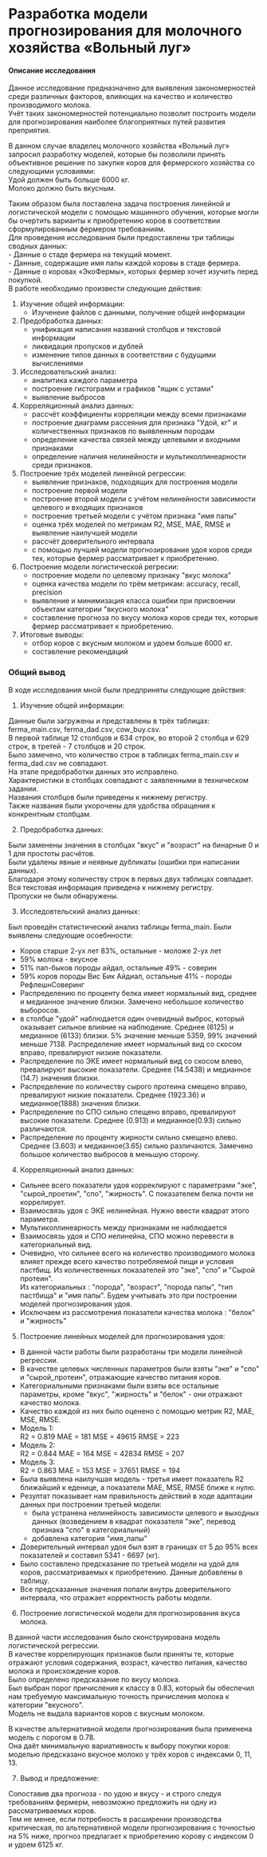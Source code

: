 # Разработка модели прогнозирования для молочного хозяйства «Вольный луг»  
#### Описание исследования
Данное исследование предназначено для выявления закономерностей среди различных факторов, влияющих на качество и количество производимого молока.  
Учёт таких закономерностей потенциально позволит построить модели для прогнозирования наиболее благоприятных путей развития преприятия.  

В данном случае владелец молочного хозяйства «Вольный луг» запросил разработку моделей, которые бы позволили принять объективное решение по закупке коров для фермерского хозяйства со следующими условиями:  
    Удой должен быть больше 6000 кг.  
    Молоко должно быть вкусным.  
    
Таким образом была поставлена задача построения линейной и логистической модели с помощью машинного обучения, которые могли бы очертить варианты к приобретению коров в соответствии сформулированным фермером требованиям.  
Для проведения исследования были предоставлены три таблицы сводных данных:    
    - Данные о стаде фермера на текущий момент.     
    - Данные, содержащие имя папы каждой коровы в стаде фермера.    
    - Данные о коровах «ЭкоФермы», которых фермер хочет изучить перед покупкой.     
В работе необходимо произвести следующие действия:    
1) Изучение общей информации:  
    - Изученеие файлов с данными, получение общей информации      
2) Предобработка данных:    
    - унификация написания названий столбцов и текстовой информации    
    - ликвидация пропусков и дублей    
    - изменение типов данных в соответствии с будущими вычислениями    
3) Исследовательский анализ:    
    - аналитика каждого параметра  
    - построение гистограмм и графиков "ящик с устами"    
    - выявление выбросов  
4) Корреляционный анализ данных:    
    - рассчёт коэффициенты корреляции между всеми признаками    
    - построение диаграмм рассеяния для признака "Удой, кг" и количественных признаков по выявленным породам    
    - определение качества связей между целевыми и входными признаками  
    - определение наличия нелинейности и мультиколлинеарности среди признаков.    
5) Построение трёх моделей линейной регрессии:    
    - выявление признаков, подходящих для построения модели  
    - построение первой модели  
    - построение второй модели с учётом нелинейности зависимости целевого и входящих признаков    
    - построение третьей модели с учётом признака "имя папы"  
    - оценка трёх моделей по метрикам R2, MSE, MAE, RMSE и выявление наилучшей модели  
    - рассчёт доверительного интервала    
    - с помощью лучшей модели прогнозирование удоя коров среди тех, которые фермер рассматривает к приобретению.    
6) Построение модели логистической регресии:  
    - построение модели по целевому признаку "вкус молока"  
    - оценка качества модели по трём метрикам: accuracy, recall, precision  
    - выявление и минимизация класса ошибки при присвоении объектам категории "вкусного молока"  
    - составление прогноза по вкусу молока коров среди тех, которые фермер рассматривает к приобретению.    
7) Итоговые выводы:  
    - отбор коров с вкусным молоком и удоем больше 6000 кг.  
    - составление рекомендаций

    
### Общий вывод
В ходе исследования мной были предприняты следующие действия:    
1) Изучение общей информации:  
    
Данные были загружены и представлены в трёх таблицах: ferma_main.csv, ferma_dad.csv, cow_buy.csv.  
В первой таблице 12 столбцов и 634 строк, во второй 2 столбца и 629 строк, в третей - 7 столбцов и 20 строк.    
Было замечено, что количество строк в таблицах ferma_main.csv и ferma_dad.csv не совпадают.   
На этапе предобработки данных это исправлено.    
Характеристики в столбцах совпадают с заявленными в техническом задании.    
Названия столбцов были приведены к нижнему регистру.  
Также названия были укорочены для удобства обращения к конкрентным столбцам.    

2) Предобработка данных:      
    
Были заменены значения в столбцах "вкус" и "возраст" на бинарные 0 и 1 для простоты расчётов.  
Были удалены явные и неявные дубликаты (ошибки при написании данных).  
Благодаря этому количеству строк в первых двух таблицах совпадает.   
Вся текстовая информация приведена к нижнему регистру.  
Пропуски не были обнаружены.         

3) Исследовтельский анализ данных:    
    
Был проведён статистический анализ таблицы ferma_main. Были выявлены следующие осоебнности:
- Коров старше 2-ух лет 83%, остальные - моложе 2-ух лет
- 59% молока - вкусное
- 51% пап-быков породы айдал, остальные 49% - соверин
- 59% коров породы Вис Бик Айдиал, остальные 41% - породы РефлешнСоверинг
- Распределению по проценту белка имеет нормальный вид, среднее и медианное значение близки. Замечено небольшое количество выборосов.
- в столбце "удой" наблюдается один очевидный выброс, который оказывает сильное влияние на наблюдение. Среднее (6125) и медианное (6133) близки.
5% значение меньше 5359, 99% значений меньше 7138. Распределение имеет нормальный вид со скосом вправо, превалируют низкие показатели.
- Распределение по ЭКЕ имеет нормальный вид со скосом влево, превалируют высокие показатели. Среднее (14.5438) и медианное (14.7) значения близки.
- Распределение по количеству сырого протеина смещено вправо, превалируют низкие показатели.
Среднее (1923.36) и медианное(1888) значения близки.
- Распределение по СПО сильно спещено вправо, превалируют высокие показатели.
Среднее (0.913) и медианное(0.93) сильно различаются.
- Распределение по проценту жирности сильно смещено влево. Среднее (3.603) и медианное(3.65) сильно различаются. Замечено большое количество выбросов в меньшую сторону.  
  
4) Корреляционный анализ данных:   
    
- Сильнее всего показатели удоя корреклируют с параметрами "эке", "сырой_проетин", "спо", "жирность". С показателем белка почти не коррелирует.  
- Взаимосвязь удоя с ЭКЕ нелинейная. Нужно ввести квадрат этого параметра.  
- Мультиколлинеарность между признаками не наблюдается    
- Взаимосвязь удоя и СПО нелинейна, СПО можно перевести в категориальный вид.    
- Очевидно, что сильнее всего на количество производимого молока влияет прежде всего качество потребляемой пищи и условия пастбищ. Из количественных показателей это "эке", "спо" и "Сырой протеин".   
    Из категориальных : "порода", "возраст", "порода папы", "тип пастбища" и "имя папы". Будем учитывать это при построении моделей прогнозирования удоя.  
- Исключаем из рассмотрения показатели качества молока : "белок" и "жирность"         

5) Построение линейных моделей для прогнозирования удоя:  
    
- В данной части работы были разработаны три модели линейной регрессии.  
- В качестве целевых численных параметров были взяты "эке" и "спо" и "сырой_протеин", отражающие качество питания коров.  
- Категориальными признаками были взяты все остальные параметры, кроме "вкус", "жирность" и "белок" - они отражают качество молока.  
- Качество каждой из них было оценено с помощью метрик R2, MAE, MSE, RMSE.  
- Модель 1:  
R2  = 0.819
MAE  = 181
MSE = 49615
RMSE = 223     
- Модель 2:  
R2  = 0.844
MAE = 164
MSE = 42834
RMSE = 207     
- Модель 3:  
R2  = 0.863
MAE  = 153
MSE = 37651
RMSE = 194       
- Была выявлена наилучшая модель - третья имеет показатель R2 ближайший к еденице, а показатели MAE, MSE, RMSE ближе к нулю.   
- Резултат показывает нам правильность действий в ходе адаптации данных при построении третьей модели:  
    - была устранена нелинейность зависимости целевого и выходных данных (возведением в квадрат показателя "эке", перевод признака "спо" в категориальный)    
    - добавлена категория "имя_папы"  
- Доверительный интервал удоя был взят в границах от 5 до 95% всех показателей и составил 5341 - 6697 (кг).   
- Было составлено предсказание по третьей модели на удой для коров, рассматриваемых к приобретению. Данные добавлены в таблицу.  
- Все предсказанные значения попали внутрь доверительного интервала, что отражает корректность работы модели.    

6) Построение логистической модели для прогнозирования вкуса молока.    

В данной части исследования было сконструирована модель логистической регрессии.  
В качестве коррелирующих признаков были приняты те, которые отражают условия содержания, возраст, качество питания, качество молока и происхождение коров.  
Было определено предсказание по вкусу молока.  
Был выбран порог причисления к классу в 0.83, который бы обеспечил нам требуемую максимальную точность причисления молока к категории "вкусного".  
Модель не выдала вариантов коров с вкусным молоком.    

В качестве альтернативной модели прогнозирования была применена модель с порогом в 0.78.  
Она даёт минимальную вариативность к выбору покупки коров: моделью предсказано вкусное молоко у трёх коров с индексами 0, 11, 13.  
    
7) Вывод и предложение:  
    
Сопоставив два прогноза - по удою и вкусу - и строго следуя требованиям фермерм, невозможно предложить ни одну из рассматриваемых коров.  
Тем не менее, если потребность в расширении производства критическая, по альтернативной модели прогнозирования с точностью на 5% ниже, прогноз предлагает к приобретению корову с индексом 0 и удоем 6125 кг.  

    

